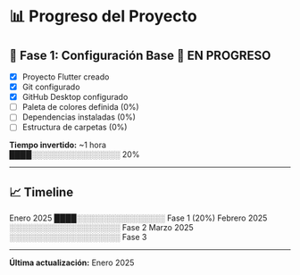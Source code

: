 # 📊 Progreso del Proyecto

## 🎨 Fase 1: Configuración Base 🔄 EN PROGRESO
- [x] Proyecto Flutter creado
- [x] Git configurado
- [x] GitHub Desktop configurado
- [ ] Paleta de colores definida (0%)
- [ ] Dependencias instaladas (0%)
- [ ] Estructura de carpetas (0%)

**Tiempo invertido:** ~1 hora  
████░░░░░░░░░░░░░░░░ 20%

---

## 📈 Timeline
Enero 2025    ████░░░░░░░░░░░░░░░░ Fase 1 (20%)
Febrero 2025  ░░░░░░░░░░░░░░░░░░░░ Fase 2
Marzo 2025    ░░░░░░░░░░░░░░░░░░░░ Fase 3

---

**Última actualización:** Enero 2025